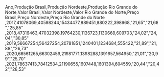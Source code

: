 Ano,Produção Brasil,Produção Nordeste,Produção Rio Grande do Norte,Valor Brasil,Valor Nordeste,Valor Rio Grande do Norte,Preço Brasil,Preço Nordeste,Preço Rio Grande do Norte
,2017,41078069,40598244,15434477,889451,880222,398968,"21,65","21,68","25,85"
,2018,47316463,47032398,19764230,1136723,1130669,609703,"24,02","24,04","30,85"
,2019,56667254,56427254,20781851,1240401,1234684,555422,"21,89","21,88","26,73"
,2020,66561265,66302459,21981771,1398288,1391657,564950,"21,01","20,99","25,70"
,2021,78637413,78412534,21190655,1607448,1601394,604559,"20,44","20,42","28,53"

